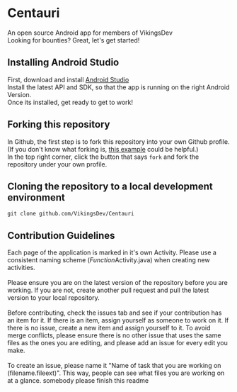 # Centauri
An open source Android app for members of VikingsDev <br>
Looking for bounties? Great, let's get started! <br>
## Installing Android Studio
First, download and install [Android Studio](https://developer.android.com/studio) <br>
Install the latest API and SDK, so that the app is running on the right Android Version.<br>
Once its installed, get ready to get to work!<br>
## Forking this repository
In Github, the first step is to fork this repository into your own Github profile.<br>
    (If you don't know what forking is, [this example](https://help.github.com/en/github/getting-started-with-github/fork-a-repo#fork-an-example-repository) could be helpful.) <br>
In the top right corner, click the button that says `fork` and fork the repository under your own profile. <br>
## Cloning the repository to a local development environment
```git clone github.com/VikingsDev/Centauri```
## Contribution Guidelines
Each page of the application is marked in it's own Activity. Please use a consistent naming scheme (<i>Function</i>Activity.java) when creating new activities. <br><br>
Please ensure you are on the latest version of the repository before you are working. If you are not, create another pull request and pull the latest version to your local repository. <br><br>
Before contributing, check the issues tab and see if your contribution has an item for it. If there is an item, assign yourself as someone to work on it. If there is no issue, create a new item and assign yourself to it. To avoid merge conflicts, please ensure there is no other issue that uses the same files as the ones you are editing, and please add an issue for every edit you make.<br><br>
To create an issue, please name it "Name of task that you are working on (filename.fileext)". This way, people can see what files you are working on at a glance.
somebody please finish this readme
